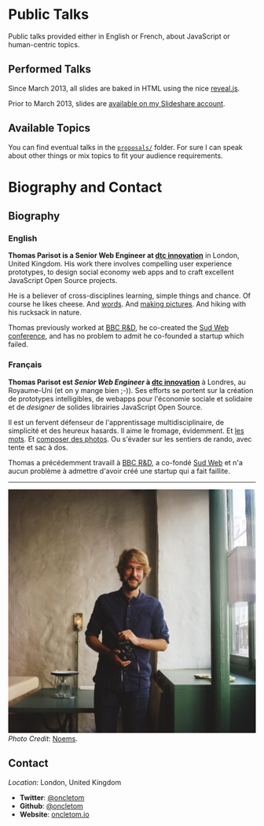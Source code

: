 # Public Talks

Public talks provided either in English or French, about JavaScript or human-centric topics.

## Performed Talks

Since March 2013, all slides are baked in HTML using the nice [reveal.js](https://github.com/hakimel/reveal.js/).

Prior to March 2013, slides are [available on my Slideshare account](http://www.slideshare.net/oncletom/presentations).

## Available Topics

You can find eventual talks in the [`proposals/`](proposals) folder. For sure I can speak about other things or mix topics to fit your audience requirements.

# Biography and Contact

## Biography

### English

**Thomas Parisot is a Senior Web Engineer at [dtc innovation][dtc-innovation]** in London, United Kingdom. His work there involves compelling user experience prototypes, to design social economy web apps and to craft excellent JavaScript Open Source projects.

He is a believer of cross-disciplines learning, simple things and chance. Of course he likes cheese. And [words](https://oncletom.io). And [making pictures](https://oncletom.io/photos/). And hiking with his rucksack in nature.

Thomas previously worked at [BBC R&D][bbcrd], he co-created the [Sud Web conference][sudweb], and has no problem to admit he co-founded a startup which failed.

### Français

**Thomas Parisot est *Senior Web Engineer* à [dtc innovation][dtc-innovation]** à Londres, au Royaume-Uni (et on y mange bien ;-)). Ses efforts se portent sur la création de prototypes intelligibles, de webapps pour l'économie sociale et solidaire et de *designer* de solides librairies JavaScript Open Source.

Il est un fervent défenseur de l'apprentissage multidisciplinaire, de simplicité et des heureux hasards. Il aime le fromage, évidemment. Et [les mots](https://oncletom.io). Et [composer des photos](https://oncletom.io/photos/). Ou s'évader sur les sentiers de rando, avec tente et sac à dos.

Thomas a précédemment travaill à [BBC R&D][bbcrd], a co-fondé [Sud Web][sudweb] et n'a aucun problème à admettre d'avoir créé une startup qui a fait faillite.

----

![](thomas-parisot.jpg)
*Photo Credit*: [Noems](https://twitter.com/noeems).


## Contact

*Location*: London, United Kingdom

* **Twitter**: [@oncletom](https://twitter.com/oncletom)
* **Github**: [@oncletom](https://github.com/oncletom)
* **Website**: [oncletom.io](https://oncletom.io)

[dtc-innovation]: https://dtc-innovation.org/
[bbcrd]: http://www.bbc.co.uk/rd
[sudweb]: https://sudweb.fr/
